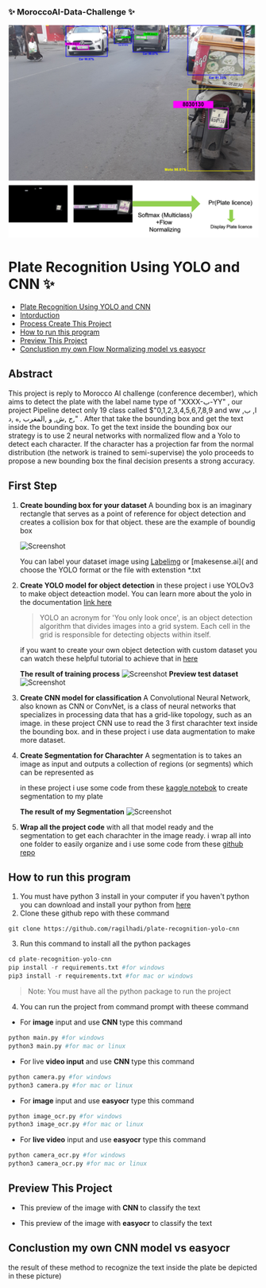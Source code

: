 ### ✨ MoroccoAI-Data-Challenge ✨

<img src="images/workflow.png" alt="workflow">

# Plate Recognition Using YOLO and CNN  ✨

  - [Plate Recognition Using YOLO and CNN](#plate-recognition-using-yolo-and-cnn)
  - [Intorduction](#intorduction)
  - [Process Create This Project](#process-create-this-project)
  - [How to run this program](#how-to-run-this-program)
  - [Preview This Project](#preview-this-project)
  - [Conclustion my own Flow Normalizing model vs easyocr](#conclustion-my-own-cnn-model-vs-easyocr)

## Abstract
  This project is reply to Morocco AI challenge (conference december), which aims to detect the plate with the label name type of "XXXX-ﺏ-YY" , our project Pipeline detect only 19 class called $"0,1,2,3,4,5,6,7,8,9 and ww ,ا, ب ,ج ,ش, و ,المغرب ,ه ,د" . After that take the bounding box and get the text inside the bounding box. To get the text inside the bounding box our strategy is to use 2 neural networks with normalized flow and a Yolo to detect each character. If the character has a projection far from the normal distribution (the network is trained to semi-supervise) the yolo proceeds to propose a new bounding box the final decision presents a strong accuracy.

## First Step 

1. **Create bounding box for your dataset**
   A bounding box is an imaginary rectangle that serves as a point of reference for object detection and creates a collision box for that object. these are the example of boundig box

   ![Screenshot](documentation/bounding_box.png)

   You can label your dataset image using [Labelimg]() or [makesense.ai]( and choose the YOLO format or the file with extenstion *.txt

2. **Create YOLO model for object detection**
   in these project i use YOLOv3  to make object deteaction model. You can learn more about the yolo in the documentation [link here](https://github.com/ultralytics/yolov5)

   > YOLO an acronym for 'You only look once', is an object detection algorithm that divides images into a grid system. Each cell in the grid is responsible for detecting objects within itself.

   if you want to create your own object detection with custom dataset you can watch these helpful tutorial to achieve that in [here](https://www.youtube.com/watch?v=GRtgLlwxpc4)

   **The result of training process**
   ![Screenshot](documentation/results.png)
   **Preview test dataset**
   ![Screenshot](documentation/test.jpg)

3. **Create CNN model for classification**
   A Convolutional Neural Network, also known as CNN or ConvNet, is a class of neural networks that specializes in processing data that has a grid-like topology, such as an image.
   in these project CNN use to read the 3 first charachter text inside the bounding box. and in these project i use data augmentation to make more dataset.


4. **Create Segmentation for Charachter**
   A segmentation is to takes an image as input and outputs a collection of regions (or segments) which can be represented as

   in these project i use some code from these [kaggle notebok](https://www.kaggle.com/foolishboi/license-plate-recognition-final) to create segmentation to my plate

   **The result of my Segmentation**
   ![Screenshot](documentation/segmentation.JPG)

5. **Wrap all the project code**
   with all that model ready and the segmentation to get each charachter in the image ready. i wrap all into one folder to easily organize and i use some code from these [github repo](https://github.com/biplob004/motorcycle_license_plate.git)

## How to run this program
1.  You must have python 3 install in your computer if you haven't python you can download and install your python from [here](https://www.python.org/downloads/)
2.  Clone these github repo with these command
  ```git
  git clone https://github.com/ragilhadi/plate-recognition-yolo-cnn
  ```
3. Run this command to install all the python packages
```python
cd plate-recognition-yolo-cnn
pip install -r requirements.txt #for windows
pip3 install -r requirements.txt #for mac or windows
```
> Note: You must have all the python package to run the project

4. You can run the project from command prompt with theese command

- For **image** input and use **CNN** type this command
```python
python main.py #for windows
python3 main.py #for mac or linux
```

- For live **video input** and use **CNN** type this command
```python
python camera.py #for windows
python3 camera.py #for mac or linux
```

- For **image** input and use **easyocr** type this command
```python
python image_ocr.py #for windows
python3 image_ocr.py #for mac or linux
```

- For **live video** input and use **easyocr** type this command
```python
python camera_ocr.py #for windows
python3 camera_ocr.py #for mac or linux
```


## Preview This Project
- This preview of the image with **CNN** to classify the text

- This preview of the image with **easyocr** to classify the text

## Conclustion my own CNN model vs easyocr
the result of these method to recognize the text inside the plate be depicted in these picture)
